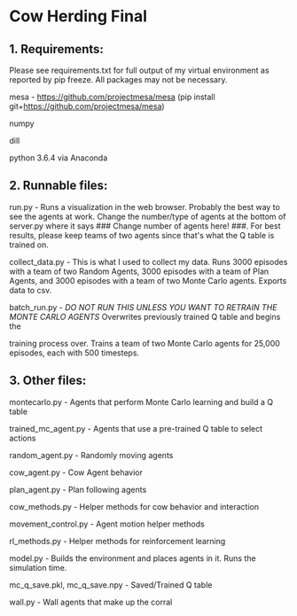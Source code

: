 # Cow Herding Final

## 1. Requirements:
Please see requirements.txt for full output of my virtual environment as reported by pip freeze. All packages may not be necessary.

mesa - https://github.com/projectmesa/mesa (pip install git+https://github.com/projectmesa/mesa)

numpy

dill

python 3.6.4 via Anaconda

## 2. Runnable files:
run.py - Runs a visualization in the web browser. Probably the best way to see the agents at work. Change the number/type of agents at the bottom of server.py where it says ### Change number of agents here! ###. For best results, please keep teams of two agents since that's what the Q table is trained on.

collect_data.py - This is what I used to collect my data. Runs 3000 episodes with a team of two Random Agents, 3000 episodes with a team of Plan Agents, and 3000 episodes with a team of two Monte Carlo agents. Exports data to csv.

batch_run.py - *DO NOT RUN THIS UNLESS YOU WANT TO RETRAIN THE MONTE CARLO AGENTS* Overwrites previously trained Q table and begins the 

training process over. Trains a team of two Monte Carlo agents for 25,000 episodes, each with 500 timesteps.



## 3. Other files:
montecarlo.py - Agents that perform Monte Carlo learning and build a Q table

trained_mc_agent.py - Agents that use a pre-trained Q table to select actions

random_agent.py - Randomly moving agents

cow_agent.py - Cow Agent behavior

plan_agent.py - Plan following agents

cow_methods.py - Helper methods for cow behavior and interaction

movement_control.py - Agent motion helper methods

rl_methods.py - Helper methods for reinforcement learning

model.py - Builds the environment and places agents in it. Runs the simulation time.

mc_q_save.pkl, mc_q_save.npy - Saved/Trained Q table

wall.py - Wall agents that make up the corral
